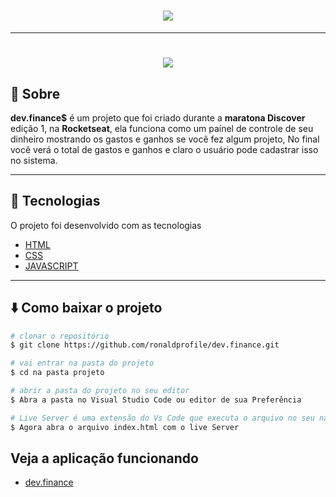 <h1 align="center">
    <img 
        src="https://ik.imagekit.io/gczsuhmv3/logo_DFcFTf8-A.svg">
</h1>

---

<h1 align="center"><img src="https://ik.imagekit.io/gczsuhmv3/dev.finance_S35R5VYR2a.png"></h1>

## 👀 Sobre

**dev.finance$** é um projeto que foi criado durante a **maratona Discover** edição 1, na **Rocketseat**, ela funciona como um paínel de controle de seu dinheiro mostrando os gastos e ganhos se você fez algum projeto, No final você verá o total de gastos e ganhos e claro o usuário pode cadastrar isso no sistema.

---

## 🚀 Tecnologias

O projeto foi desenvolvido com as tecnologias

- [HTML](https://developer.mozilla.org/pt-BR/docs/Web/HTML)
- [CSS](https://developer.mozilla.org/pt-BR/docs/Web/CSS)
- [JAVASCRIPT](https://developer.mozilla.org/pt-BR/docs/Web/JavaScript)

---

## ⬇️ Como baixar o projeto

```bash
# clonar o repositório
$ git clone https://github.com/ronaldprofile/dev.finance.git

# vai entrar na pasta do projeto
$ cd na pasta projeto

# abrir a pasta do projeto no seu editor
$ Abra a pasta no Visual Studio Code ou editor de sua Preferência

# Live Server é uma extensão do Vs Code que executa o arquivo no seu navegador
$ Agora abra o arquivo index.html com o live Server
```

## Veja a aplicação funcionando

- [dev.finance](https://dev-finance-tau.vercel.app/)
